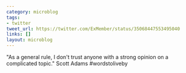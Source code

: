 ```yaml
---
category: microblog
tags:
- twitter
tweet_url: https://twitter.com/ExMember/status/35068447553495040
links: []
layout: microblog
---
```

"As a general rule, I don't trust anyone with a strong opinion on a complicated topic." Scott Adams #wordstoliveby
